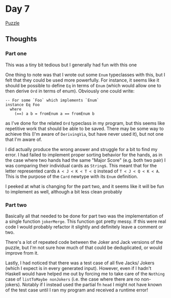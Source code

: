 # Day 7

[Puzzle](https://adventofcode.com/2023/day/7)

## Thoughts

### Part one

This was a tiny bit tedious but I generally had fun with this one

One thing to note was that I wrote out some `Enum` typeclasses with this, but I felt that they could be used more powerfully. For instance, it seems like it should be possible to define `Eq` in terms of `Enum` (which would allow one to then derive `Ord` in terms of enum). Obviously one could write:

```
-- For some `Foo` which implements `Enum`
instance Eq Foo
  where
    (==) a b = fromEnum a == fromEnum b
```

as I've done for the related `Ord` typeclass in my program, but this seems like repetitive work that should be able to be saved. There may be some way to achieve this (I'm aware of `DerivingVia`, but have never used it), but not one that I'm aware of.

I did actually produce the wrong answer and struggle for a bit to find my error. I had failed to implement proper sorting behavior for the hands, as in the case where two hands had the same "Major Score" (e.g. both two pair) I was comparing their individual cards as `String`s. This meant that for the letter represented cards `A < J < K < T < Q` instead of `T < J < Q < K < A`. This is the purpose of the `Card` newtype with its `Enum` definition.

I peeked at what is changing for the part two, and it seems like it will be fun to implement as well, although a bit less clean probably

### Part two

Basically all that needed to be done for part two was the implementation of a single function `jokerMerge`. This function got pretty messy. If this were real code I would probably refactor it slightly and definitely leave a comment or two.

There's a lot of repeated code between the Joker and Jack versions of the puzzle, but I'm not sure how much of that could be deduplicated, or would improve from it.

Lastly, I had noticed that there was a test case of all five Jacks/ Jokers (which I expect is in every generated input). However, even if I hadn't Haskell would have helped me out by forcing me to take care of the `Nothing` case of `listToMaybe nonJokers` (i.e. the case where there are no non-jokers). Notably if I instead used the partial fn `head` I might not have known of the test case until I ran my program and received a runtime error!
